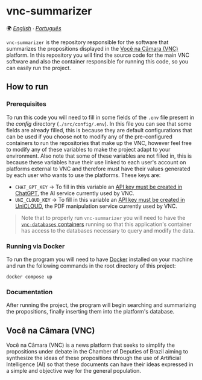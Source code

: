 # vnc-summarizer

🌍 *[English](README.md) ∙ [Português](README_pt.md)*

`vnc-summarizer` is the repository responsible for the software that summarizes the propositions displayed in the
[Você na Câmara (VNC)](#você-na-câmara-vnc) platform. In this repository you will find the source code for the main VNC
software and also the container responsible for running this code, so you can easily run the project.

## How to run

### Prerequisites

To run this code you will need to fill in some fields of the `.env` file present in the _config_ directory
(`./src/config/.env`). In this file you can see that some fields are already filled, this is because they are
default configurations that can be used if you choose not to modify any of the pre-configured containers to run the
repositories that make up the VNC,  however feel free to modify any of these variables to make the project adapt to your
environment. Also note that some of these variables are not filled in, this is because these variables have their use
linked to each user's account on platforms external to VNC and therefore must have their values generated by each user
who wants to use the platforms. These keys are:
* `CHAT_GPT_KEY` → To fill in this variable an [API key must be created in ChatGPT](https://platform.openai.com/account/api-keys), 
the AI service currently used by VNC.
* `UNI_CLOUD_KEY` → To fill in this variable an [API key must be created in UniCLOUD](https://cloud.unidoc.io/#/api-keys),
the PDF manipulation service currently used by VNC.

> Note that to properly run `vnc-summarizer` you will need to have the [`vnc-databases` containers](https://github.com/devlucassantos/vnc-databases)
running so that this application's container has access to the databases necessary to query and modify the data.

### Running via Docker

To run the program you will need to have [Docker](https://www.docker.com) installed on your machine and run the following
commands in the root directory of this project:

````shell
docker compose up
````

### Documentation

After running the project, the program will begin searching and summarizing the propositions, finally inserting them
into the platform's database.

## Você na Câmara (VNC)

Você na Câmara (VNC) is a news platform that seeks to simplify the propositions under debate in the Chamber of Deputies
of Brazil aiming to synthesize the ideas of these propositions through the use of Artificial Intelligence (AI) so that
these documents can have their ideas expressed in a simple and objective way for the general population.

